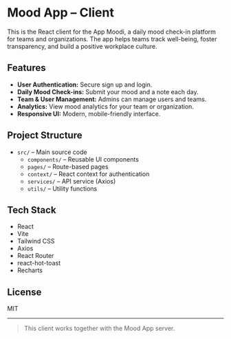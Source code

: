 # Mood App – Client

This is the React client for the App Moodi, a daily mood check-in platform for teams and organizations. The app helps teams track well-being, foster transparency, and build a positive workplace culture.

## Features

- **User Authentication:** Secure sign up and login.
- **Daily Mood Check-ins:** Submit your mood and a note each day.
- **Team & User Management:** Admins can manage users and teams.
- **Analytics:** View mood analytics for your team or organization.
- **Responsive UI:** Modern, mobile-friendly interface.

## Project Structure

- `src/` – Main source code
  - `components/` – Reusable UI components
  - `pages/` – Route-based pages
  - `context/` – React context for authentication
  - `services/` – API service (Axios)
  - `utils/` – Utility functions

## Tech Stack

- React
- Vite
- Tailwind CSS
- Axios
- React Router
- react-hot-toast
- Recharts

## License

MIT

---

> This client works together with the Mood App server.
